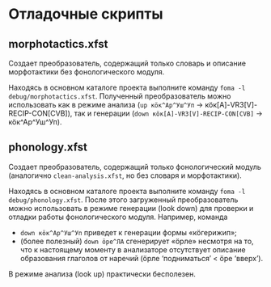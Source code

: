 # Отладочные скрипты

## morphotactics.xfst

Создает преобразователь, содержащий только словарь и описание морфотактики без фонологического модуля.

Находясь в основном каталоге проекта выполните команду `foma -l debug/morphotactics.xfst`. Полученный преобразователь можно использовать как в режиме анализа (`up кӧк^Ар^Уш^Уп` → кӧк[A]-VR3[V]-RECIP-CON[CVB]), так и генерации (`down кӧк[A]-VR3[V]-RECIP-CON[CVB]` → кӧк^Ар^Уш^Уп).

## phonology.xfst

Создает преобразователь, содержащий только фонологический модуль (аналогично `clean-analysis.xfst`, но без словаря и морфотактики).

Находясь в основном каталоге проекта выполните команду `foma -l debug/phonology.xfst`. После этого загруженный преобразователь можно использовать в режиме генерации (look down) для проверки и отладки работы фонологического модуля. Например, команда
* `down кӧк^Ар^Уш^Уп` приведет к генерации формы «кӧгерижип»;
* (более полезный) `down ӧре^ЛА` сгенерирует «ӧрле» несмотря на то, что к настоящему моменту в анализаторе отсутствует описание образования глаголов от наречий (ӧрле ‘подниматься’ < ӧре ‘вверх’).

В режиме анализа (look up) практически бесполезен.
